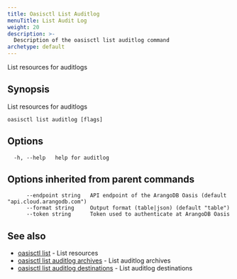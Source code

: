 ```yaml
---
title: Oasisctl List Auditlog
menuTitle: List Audit Log
weight: 20
description: >-
  Description of the oasisctl list auditlog command
archetype: default
---
```

List resources for auditlogs

## Synopsis

List resources for auditlogs

```
oasisctl list auditlog [flags]
```

## Options

```
  -h, --help   help for auditlog
```

## Options inherited from parent commands

```
      --endpoint string   API endpoint of the ArangoDB Oasis (default "api.cloud.arangodb.com")
      --format string     Output format (table|json) (default "table")
      --token string      Token used to authenticate at ArangoDB Oasis
```

## See also

* [oasisctl list](_index.md)	 - List resources
* [oasisctl list auditlog archives](list-audit-log-archives.md)	 - List auditlog archives
* [oasisctl list auditlog destinations](list-audit-log-destinations.md)	 - List auditlog destinations

